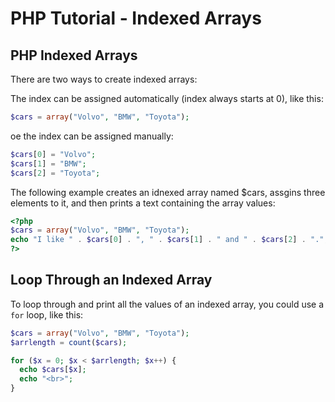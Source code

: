 # PHP Tutorial - Indexed Arrays

## PHP Indexed Arrays

There are two ways to create indexed arrays:

The index can be assigned automatically (index always starts at 0), like this:
```php
$cars = array("Volvo", "BMW", "Toyota");
```
oe the index can be assigned manually:

```php
$cars[0] = "Volvo";
$cars[1] = "BMW";
$cars[2] = "Toyota";
```
The following example creates an idnexed array named $cars, assgins three elements to it, and then prints a text containing the array values:

```php
<?php
$cars = array("Volvo", "BMW", "Toyota");
echo "I like " . $cars[0] . ", " . $cars[1] . " and " . $cars[2] . ".";
?>
```

## Loop Through an Indexed Array

To loop through and print all the values of an indexed array, you could use a `for` loop, like this:

```php
$cars = array("Volvo", "BMW", "Toyota");
$arrlength = count($cars);

for ($x = 0; $x < $arrlength; $x++) {
  echo $cars[$x];
  echo "<br>";
}
